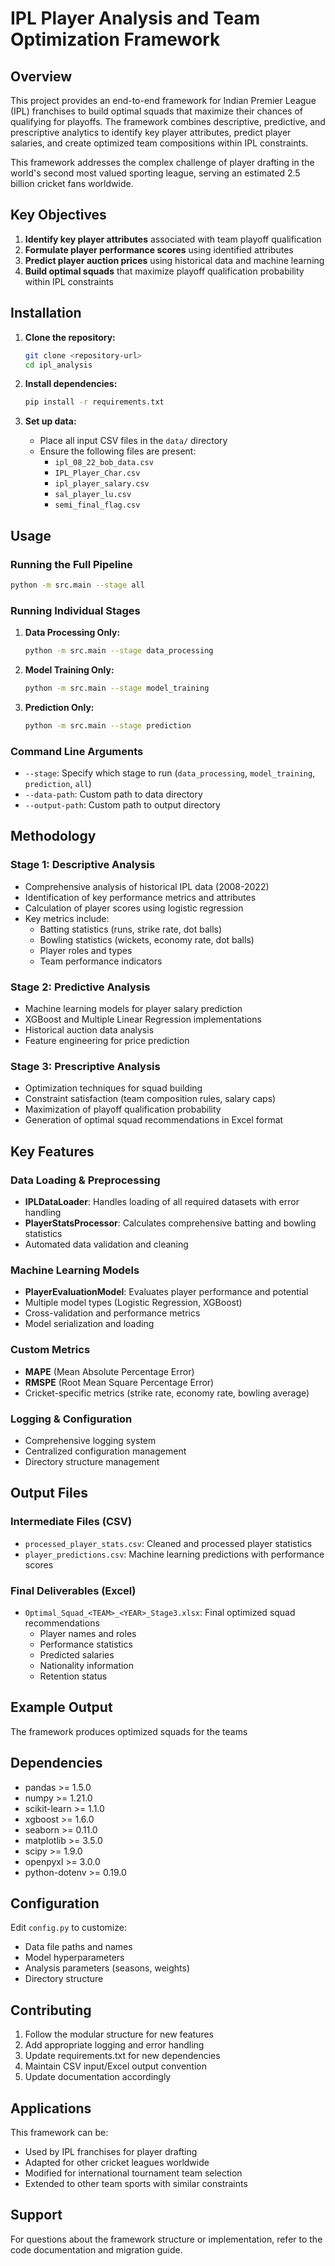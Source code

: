 # IPL Player Analysis and Team Optimization Framework

## Overview

This project provides an end-to-end framework for Indian Premier League (IPL) franchises to build optimal squads that maximize their chances of qualifying for playoffs. The framework combines descriptive, predictive, and prescriptive analytics to identify key player attributes, predict player salaries, and create optimized team compositions within IPL constraints.

This framework addresses the complex challenge of player drafting in the world's second most valued sporting league, serving an estimated 2.5 billion cricket fans worldwide.

## Key Objectives

1. **Identify key player attributes** associated with team playoff qualification
2. **Formulate player performance scores** using identified attributes
3. **Predict player auction prices** using historical data and machine learning
4. **Build optimal squads** that maximize playoff qualification probability within IPL constraints


## Installation

1. **Clone the repository:**
   ```bash
   git clone <repository-url>
   cd ipl_analysis
   ```

2. **Install dependencies:**
   ```bash
   pip install -r requirements.txt
   ```

3. **Set up data:**
   - Place all input CSV files in the `data/` directory
   - Ensure the following files are present:
     - `ipl_08_22_bob_data.csv`
     - `IPL_Player_Char.csv`
     - `ipl_player_salary.csv`
     - `sal_player_lu.csv`
     - `semi_final_flag.csv`

## Usage

### Running the Full Pipeline

```bash
python -m src.main --stage all
```

### Running Individual Stages

1. **Data Processing Only:**
   ```bash
   python -m src.main --stage data_processing
   ```

2. **Model Training Only:**
   ```bash
   python -m src.main --stage model_training
   ```

3. **Prediction Only:**
   ```bash
   python -m src.main --stage prediction
   ```

### Command Line Arguments

- `--stage`: Specify which stage to run (`data_processing`, `model_training`, `prediction`, `all`)
- `--data-path`: Custom path to data directory
- `--output-path`: Custom path to output directory

## Methodology

### Stage 1: Descriptive Analysis
- Comprehensive analysis of historical IPL data (2008-2022)
- Identification of key performance metrics and attributes
- Calculation of player scores using logistic regression
- Key metrics include:
  - Batting statistics (runs, strike rate, dot balls)
  - Bowling statistics (wickets, economy rate, dot balls)
  - Player roles and types
  - Team performance indicators

### Stage 2: Predictive Analysis
- Machine learning models for player salary prediction
- XGBoost and Multiple Linear Regression implementations
- Historical auction data analysis
- Feature engineering for price prediction

### Stage 3: Prescriptive Analysis
- Optimization techniques for squad building
- Constraint satisfaction (team composition rules, salary caps)
- Maximization of playoff qualification probability
- Generation of optimal squad recommendations in Excel format

## Key Features

### Data Loading & Preprocessing
- **IPLDataLoader**: Handles loading of all required datasets with error handling
- **PlayerStatsProcessor**: Calculates comprehensive batting and bowling statistics
- Automated data validation and cleaning

### Machine Learning Models
- **PlayerEvaluationModel**: Evaluates player performance and potential
- Multiple model types (Logistic Regression, XGBoost)
- Cross-validation and performance metrics
- Model serialization and loading

### Custom Metrics
- **MAPE** (Mean Absolute Percentage Error)
- **RMSPE** (Root Mean Square Percentage Error)
- Cricket-specific metrics (strike rate, economy rate, bowling average)

### Logging & Configuration
- Comprehensive logging system
- Centralized configuration management
- Directory structure management

## Output Files

### Intermediate Files (CSV)
- `processed_player_stats.csv`: Cleaned and processed player statistics
- `player_predictions.csv`: Machine learning predictions with performance scores

### Final Deliverables (Excel)
- `Optimal_Squad_<TEAM>_<YEAR>_Stage3.xlsx`: Final optimized squad recommendations
  - Player names and roles
  - Performance statistics
  - Predicted salaries
  - Nationality information
  - Retention status

## Example Output

The framework produces optimized squads for the teams

## Dependencies

- pandas >= 1.5.0
- numpy >= 1.21.0
- scikit-learn >= 1.1.0
- xgboost >= 1.6.0
- seaborn >= 0.11.0
- matplotlib >= 3.5.0
- scipy >= 1.9.0
- openpyxl >= 3.0.0
- python-dotenv >= 0.19.0

## Configuration

Edit `config.py` to customize:
- Data file paths and names
- Model hyperparameters
- Analysis parameters (seasons, weights)
- Directory structure

## Contributing

1. Follow the modular structure for new features
2. Add appropriate logging and error handling
3. Update requirements.txt for new dependencies
4. Maintain CSV input/Excel output convention
5. Update documentation accordingly

## Applications

This framework can be:
- Used by IPL franchises for player drafting
- Adapted for other cricket leagues worldwide
- Modified for international tournament team selection
- Extended to other team sports with similar constraints

## Support

For questions about the framework structure or implementation, refer to the code documentation and migration guide.

